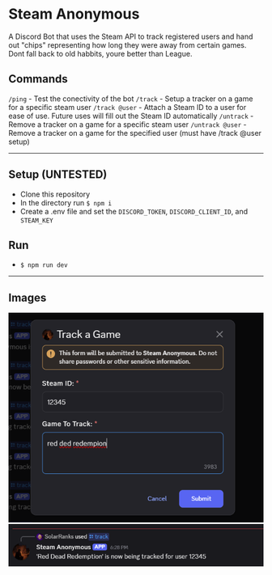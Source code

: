 # Steam Anonymous

A Discord Bot that uses the Steam API to track registered users and hand out "chips" representing how long they were away from certain games. Dont fall back to old habbits, youre better than League.

## Commands
`/ping` - Test the conectivity of the bot
`/track` - Setup a tracker on a game for a specific steam user
`/track @user` - Attach a Steam ID to a user for ease of use. Future uses will fill out the Steam ID automatically
`/untrack` - Remove a tracker on a game for a specific steam user
`/untrack @user` - Remove a tracker on a game for the specified user (must have /track @user setup)

<hr>

## Setup (UNTESTED)

 - Clone this repository
 - In the directory run `$ npm i`
 - Create a .env file and set the `DISCORD_TOKEN`, `DISCORD_CLIENT_ID`, and `STEAM_KEY`

 ## Run

 - `$ npm run dev`
<hr>

 ## Images

![test1](./img/steamA%20test.png)
![test2](./img/steamA%20test2.png)